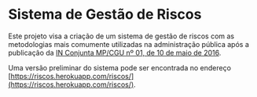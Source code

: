 # Sistema de Gestão de Riscos

Este projeto visa a criação de um sistema de gestão de riscos com as metodologias 
mais comumente utilizadas na administração pública após a publicação da
[IN Conjunta MP/CGU nº 01, de 10 de maio de 2016](http://www.cgu.gov.br/sobre/legislacao/arquivos/instrucoes-normativas/in_cgu_mpog_01_2016.pdf).

Uma versão preliminar do sistema pode ser encontrada no endereço
[https://riscos.herokuapp.com/riscos/](https://riscos.herokuapp.com/riscos/).

